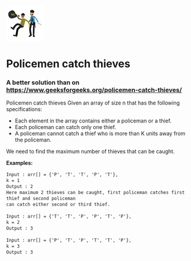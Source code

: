 ![alt text][pic] 
# Policemen catch thieves    
### A better solution than on https://www.geeksforgeeks.org/policemen-catch-thieves/  
  
Policemen catch thieves
Given an array of size n that has the following specifications:  
* Each element in the array contains either a policeman or a thief.
* Each policeman can catch only one thief.
* A policeman cannot catch a thief who is more than K units away from the policeman.  

We need to find the maximum number of thieves that can be caught.  
  
**Examples:**  
```
Input : arr[] = {'P', 'T', 'T', 'P', 'T'},
k = 1
Output : 2
Here maximum 2 thieves can be caught, first policeman catches first thief and second policeman 
can catch either second or third thief.

Input : arr[] = {'T', 'T', 'P', 'P', 'T', 'P'}, 
k = 2
Output : 3

Input : arr[] = {'P', 'T', 'P', 'T', 'T', 'P'},
k = 3
Output : 3
```
[pic]: https://github.com/GorelikEdi/Policemen_and_Thieves/blob/master/pics/police-thief.jpg
